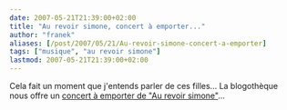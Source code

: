 ```yaml
---
date: 2007-05-21T21:39:00+02:00
title: "Au revoir simone, concert à emporter..."
author: "franek"
aliases: [/post/2007/05/21/Au-revoir-simone-concert-a-emporter]
tags: ["musique", "au revoir simone"]
lastmod: 2007-05-21T21:39:00+02:00
---
```

Cela fait un moment que j'entends parler de ces filles... La blogothèque nous offre un [concert à emporter de "Au revoir simone"](http://www.blogotheque.net/article.php3?id_article=2387)...
